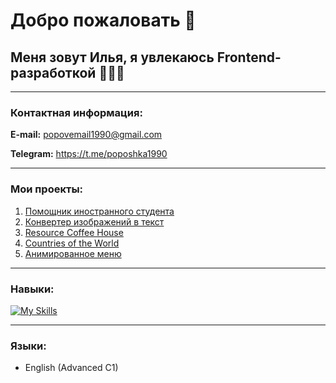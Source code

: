 # Добро пожаловать 👋
## Меня зовут Илья, я увлекаюсь Frontend-разработкой 👨‍💻🌐

***

### Контактная информация:
**E-mail:** popovemail1990@gmail.com

**Telegram:** https://t.me/poposhka1990

***

### Мои проекты:
1. [Помощник иностранного студента](https://poposhka1990.github.io/international-student-assistant-js/)
2. [Конвертер изображений в текст](https://poposhka1990.github.io/scan-to-text-converter/)
3. [Resource Coffee House](https://rolling-scopes-school.github.io/poposhka1990-JSFE2023Q4/)
4. [Countries of the World](https://poposhka1990.github.io/4p22-final-project-ilya-popov/)
5. [Анимированное меню](https://poposhka1990.github.io/animated-navbar/)

***

### Навыки:
[![My Skills](https://skillicons.dev/icons?i=html,css,javascript,react,figma,git)](https://skillicons.dev)

***

### Языки:
* English (Advanced C1)
